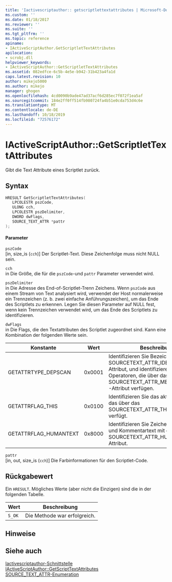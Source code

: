 ```yaml
---
title: 'Iactivescriptauthor:: getscriptlettextattributes | Microsoft-Dokumentation'
ms.custom: ''
ms.date: 01/18/2017
ms.reviewer: ''
ms.suite: ''
ms.tgt_pltfrm: ''
ms.topic: reference
apiname:
- IActiveScriptAuthor.GetScriptletTextAttributes
apilocation:
- scrobj.dll
helpviewer_keywords:
- IActiveScriptAuthor::GetScriptletTextAttributes
ms.assetid: 082edfce-6c5b-4e5e-b942-31b423a4fa1d
caps.latest.revision: 10
author: mikejo5000
ms.author: mikejo
manager: ghogen
ms.openlocfilehash: 4cd0090b9ade47ad37acf6d285ec7f072f1ea5af
ms.sourcegitcommit: 184e2ff0ff514fb980724fa4b51e0cda753d4c6e
ms.translationtype: MT
ms.contentlocale: de-DE
ms.lasthandoff: 10/18/2019
ms.locfileid: "72576172"
---
```

# <a name="iactivescriptauthorgetscriptlettextattributes"></a>IActiveScriptAuthor::GetScriptletTextAttributes
Gibt die Text Attribute eines Scriptlet zurück.  
  
## <a name="syntax"></a>Syntax  
  
```cpp
HRESULT GetScriptletTextAttributes(  
   LPCOLESTR pszCode,  
   ULONG cch,  
   LPCOLESTR pszDelimiter,  
   DWORD dwFlags,  
   SOURCE_TEXT_ATTR *pattr  
);  
```  
  
#### <a name="parameters"></a>Parameter  
 `pszCode`  
 [in, size_is (`cch`)] Der Scriptlet-Text. Diese Zeichenfolge muss nicht NULL sein.  
  
 `cch`  
 in Die Größe, die für die `pszCode`-und `pattr` Parameter verwendet wird.  
  
 `pszDelimiter`  
 in Die Adresse des End-of-Scriptlet-Trenn Zeichens. Wenn `pszCode` aus einem Stream von Text analysiert wird, verwendet der Host normalerweise ein Trennzeichen (z. b. zwei einfache Anführungszeichen), um das Ende des Scriptlets zu erkennen. Legen Sie diesen Parameter auf NULL fest, wenn kein Trennzeichen verwendet wird, um das Ende des Scriptlets zu identifizieren.  
  
 `dwFlags`  
 in Die Flags, die den Textattributen des Scriptlet zugeordnet sind. Kann eine Kombination der folgenden Werte sein.  
  
|Konstante|Wert|Beschreibung|  
|--------------|-----------|-----------------|  
|GETATTRTYPE_DEPSCAN|0x0001|Identifizieren Sie Bezeichner mit dem SOURCETEXT_ATTR_IDENTIFIER-Attribut, und identifizieren Sie Punkt Operatoren, die über das SOURCETEXT_ATTR_MEMBERLOOKUP-Attribut verfügen.|  
|GETATTRFLAG_THIS|0x0100|Identifizieren Sie das aktuelle-Objekt, das über das SOURCETEXT_ATTR_THIS-Attribut verfügt.|  
|GETATTRFLAG_HUMANTEXT|0x8000|Identifizieren Sie Zeichen folgen Inhalt und Kommentartext mit dem SOURCETEXT_ATTR_HUMANTEXT-Attribut.|  
  
 `pattr`  
 [in, out, size_is (`cch`)] Die Farbinformationen für den Scriptlet-Code.  
  
## <a name="return-value"></a>Rückgabewert  
 Ein `HRESULT`. Mögliches Werte (aber nicht die Einzigen) sind die in der folgenden Tabelle.  
  
|Wert|Beschreibung|  
|-----------|-----------------|  
|`S_OK`|Die Methode war erfolgreich.|  
  
## <a name="remarks"></a>Hinweise  
  
## <a name="see-also"></a>Siehe auch  
 [Iactivescriptauthor-Schnittstelle](../../winscript/reference/iactivescriptauthor-interface.md)   
 [IActiveScriptAuthor::GetScriptTextAttributes](../../winscript/reference/iactivescriptauthor-getscripttextattributes.md)   
 [SOURCE_TEXT_ATTR-Enumeration](../../winscript/reference/source-text-attr-enumeration.md)